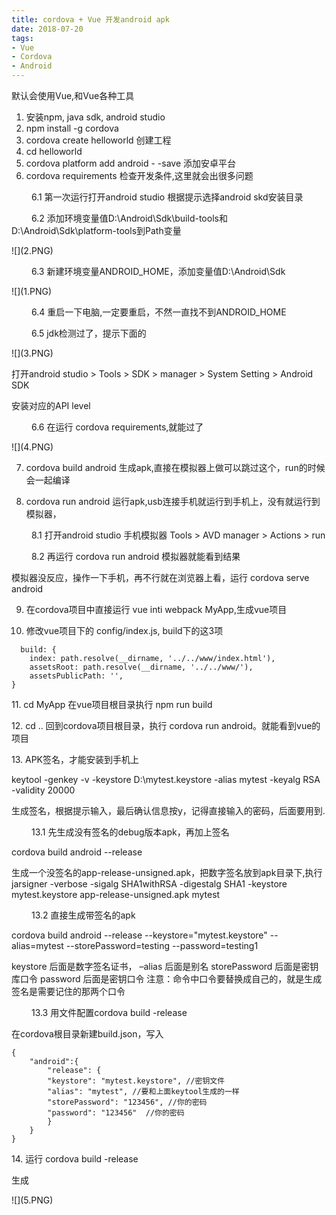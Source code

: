 ```yaml
---
title: cordova + Vue 开发android apk
date: 2018-07-20
tags:
- Vue 
- Cordova
- Android
---
```



默认会使用Vue,和Vue各种工具

1. 安装npm, java sdk, android studio
2. npm install -g cordova
3. cordova create helloworld 创建工程
4. cd helloworld
5. cordova platform add android  - -save 添加安卓平台
6. cordova requirements 检查开发条件,这里就会出很多问题

&ensp;&ensp;&ensp;&ensp; 6.1 第一次运行打开android studio 根据提示选择android skd安装目录
    
&ensp;&ensp;&ensp;&ensp; 6.2 添加环境变量值D:\Android\Sdk\build-tools和D:\Android\Sdk\platform-tools到Path变量

<div align="left">
    ![](2.PNG) 
</div>


&ensp;&ensp;&ensp;&ensp; 6.3 新建环境变量ANDROID_HOME，添加变量值D:\Android\Sdk

<div align="left">
    ![](1.PNG)    
</div>


&ensp;&ensp;&ensp;&ensp; 6.4 重启一下电脑,一定要重启，不然一直找不到ANDROID_HOME

&ensp;&ensp;&ensp;&ensp; 6.5 jdk检测过了，提示下面的

<div align="left">
    ![](3.PNG)    
</div>

    
打开android studio > Tools > SDK > manager > System Setting > Android SDK 

安装对应的API level

&ensp;&ensp;&ensp;&ensp; 6.6 在运行 cordova requirements,就能过了 

<div align="left">
    ![](4.PNG)   
</div>


7. cordova build android 生成apk,直接在模拟器上做可以跳过这个，run的时候会一起编译

8. cordova run android 运行apk,usb连接手机就运行到手机上，没有就运行到模拟器，
 
&ensp;&ensp;&ensp;&ensp; 8.1 打开android studio 手机模拟器 Tools > AVD manager > Actions > run

&ensp;&ensp;&ensp;&ensp; 8.2 再运行 cordova run android 模拟器就能看到结果

模拟器没反应，操作一下手机，再不行就在浏览器上看，运行 cordova serve android

9. 在cordova项目中直接运行 vue inti webpack MyApp,生成vue项目

10. 修改vue项目下的 config/index.js, build下的这3项

```
  build: {
    index: path.resolve(__dirname, '../../www/index.html'),
    assetsRoot: path.resolve(__dirname, '../../www/'),
    assetsPublicPath: '',
}
```

11\. cd MyApp 在vue项目根目录执行 npm run build

12\. cd .. 回到cordova项目根目录，执行 cordova run android。就能看到vue的项目

13\. APK签名，才能安装到手机上

keytool -genkey -v -keystore D:\mytest.keystore -alias mytest -keyalg RSA -validity 20000

生成签名，根据提示输入，最后确认信息按y，记得直接输入的密码，后面要用到.


&ensp;&ensp;&ensp;&ensp; 13.1 先生成没有签名的debug版本apk，再加上签名

cordova build android --release

生成一个没签名的app-release-unsigned.apk，把数字签名放到apk目录下,执行 jarsigner -verbose -sigalg SHA1withRSA -digestalg SHA1 -keystore mytest.keystore app-release-unsigned.apk mytest

&ensp;&ensp;&ensp;&ensp; 13.2 直接生成带签名的apk

cordova build android --release --keystore="mytest.keystore" --alias=mytest --storePassword=testing --password=testing1

keystore 后面是数字签名证书， –alias 后面是别名 storePassword 后面是密钥库口令 password 后面是密钥口令
注意：命令中口令要替换成自己的，就是生成签名是需要记住的那两个口令


&ensp;&ensp;&ensp;&ensp; 13.3 用文件配置cordova build -release

在cordova根目录新建build.json，写入

```
{
    "android":{
        "release": {
        "keystore": "mytest.keystore", //密钥文件
        "alias": "mytest", //要和上面keytool生成的一样
        "storePassword": "123456", //你的密码
        "password": "123456"  //你的密码
        }
    }
}
```

14\. 运行 cordova build -release

生成

<div align="left">
    ![](5.PNG)
</div>




